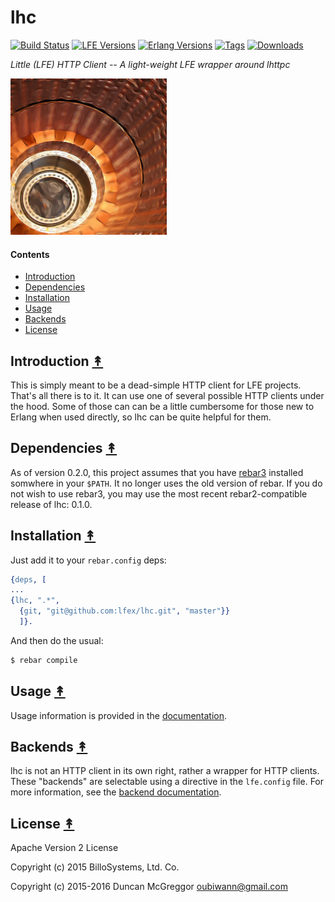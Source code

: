 # lhc

[![Build Status][gh-actions-badge]][gh-actions]
[![LFE Versions][lfe badge]][lfe]
[![Erlang Versions][erlang badge]][version]
[![Tags][github tags badge]][github tags]
[![Downloads][hex downloads]][hex package]

*Little (LFE) HTTP Client -- A light-weight LFE wrapper around lhttpc*

[![LHC project logo][logo]][logo-large]


#### Contents

* [Introduction](#introduction-)
* [Dependencies](#dependencies-)
* [Installation](#installation-)
* [Usage](#usage-)
* [Backends](#backends-)
* [License](#license-)


## Introduction [&#x219F;](#contents)

This is simply meant to be a dead-simple HTTP client for LFE projects. That's
all there is to it. It can use one of several possible HTTP clients under the hood. Some of those can can be a little cumbersome for those new to Erlang when used directly, so lhc can be quite helpful for them.


## Dependencies [&#x219F;](#contents)

As of version 0.2.0, this project assumes that you have
[rebar3](https://github.com/rebar/rebar3) installed somwhere in your `$PATH`.
It no longer uses the old version of rebar. If you do not wish to use rebar3,
you may use the most recent rebar2-compatible release of lhc: 0.1.0.


## Installation [&#x219F;](#contents)

Just add it to your `rebar.config` deps:

```erlang
{deps, [
...
{lhc, ".*",
  {git, "git@github.com:lfex/lhc.git", "master"}}
  ]}.
```

And then do the usual:

```bash
$ rebar compile
```


## Usage [&#x219F;](#contents)

Usage information is provided in the [documentation](http://lfex.github.io/lhc/).


## Backends [&#x219F;](#contents)

lhc is not an HTTP client in its own right, rather a wrapper for HTTP clients.
These "backends" are selectable using a directive in the `lfe.config` file.
For more information, see the
[backend documentation](http://lfex.github.io/lhc/current/#backends).


## License [&#x219F;](#contents)

Apache Version 2 License

Copyright (c) 2015 BilloSystems, Ltd. Co.

Copyright (c) 2015-2016 Duncan McGreggor <oubiwann@gmail.com>


<!-- Named page links below: /-->

[logo]: priv/images/lhc-small.jpg
[logo-large]: priv/images/lhc.jpg
[org]: https://github.com/lfex
[github]: https://github.com/lfex/lhc
[gitlab]: https://gitlab.com/lfex/lhc
[gh-actions-badge]: https://github.com/lfex/lhc/actions/workflows/cicd.yml/badge.svg
[gh-actions]: https://github.com/lfex/lhc/actions
[lfe]: https://github.com/rvirding/lfe
[lfe badge]: https://img.shields.io/badge/lfe-1.2.1-blue.svg
[erlang badge]: https://img.shields.io/badge/erlang-19%20to%2026-blue.svg
[version]: https://github.com/lfex/lhc/blob/master/.github/workflows/cicd.yml
[github tags]: https://github.com/lfex/lhc/tags
[github tags badge]: https://img.shields.io/github/tag/lfex/lhc.svg
[github downloads]: https://img.shields.io/github/downloads/lfex/lhc/total.svg
[hex badge]: https://img.shields.io/hexpm/v/lhc.svg?maxAge=2592000
[hex package]: https://hex.pm/packages/lhc
[hex downloads]: https://img.shields.io/hexpm/dt/lhc.svg
